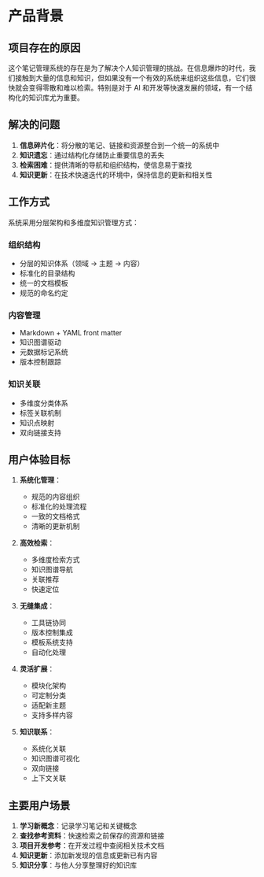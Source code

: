 # 产品背景

## 项目存在的原因
这个笔记管理系统的存在是为了解决个人知识管理的挑战。在信息爆炸的时代，我们接触到大量的信息和知识，但如果没有一个有效的系统来组织这些信息，它们很快就会变得零散和难以检索。特别是对于 AI 和开发等快速发展的领域，有一个结构化的知识库尤为重要。

## 解决的问题
1. **信息碎片化**：将分散的笔记、链接和资源整合到一个统一的系统中
2. **知识遗忘**：通过结构化存储防止重要信息的丢失
3. **检索困难**：提供清晰的导航和组织结构，使信息易于查找
4. **知识更新**：在技术快速迭代的环境中，保持信息的更新和相关性

## 工作方式
系统采用分层架构和多维度知识管理方式：

### 组织结构
- 分层的知识体系（领域 → 主题 → 内容）
- 标准化的目录结构
- 统一的文档模板
- 规范的命名约定

### 内容管理
- Markdown + YAML front matter
- 知识图谱驱动
- 元数据标记系统
- 版本控制跟踪

### 知识关联
- 多维度分类体系
- 标签关联机制
- 知识点映射
- 双向链接支持

## 用户体验目标
1. **系统化管理**：
   - 规范的内容组织
   - 标准化的处理流程
   - 一致的文档格式
   - 清晰的更新机制

2. **高效检索**：
   - 多维度检索方式
   - 知识图谱导航
   - 关联推荐
   - 快速定位

3. **无缝集成**：
   - 工具链协同
   - 版本控制集成
   - 模板系统支持
   - 自动化处理

4. **灵活扩展**：
   - 模块化架构
   - 可定制分类
   - 适配新主题
   - 支持多样内容

5. **知识联系**：
   - 系统化关联
   - 知识图谱可视化
   - 双向链接
   - 上下文关联

## 主要用户场景
1. **学习新概念**：记录学习笔记和关键概念
2. **查找参考资料**：快速检索之前保存的资源和链接
3. **项目开发参考**：在开发过程中查阅相关技术文档
4. **知识更新**：添加新发现的信息或更新已有内容
5. **知识分享**：与他人分享整理好的知识库

